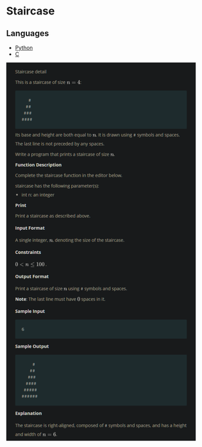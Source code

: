 # Staircase

## Languages

- [Python](Python3/main.py)
- [C](C/main.c)

![problem](_static/problem.png)
